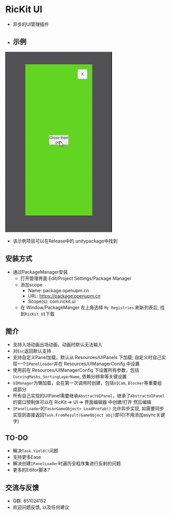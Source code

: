 # RicKit UI
- 异步的UI管理插件
- ## 示例
![gif](https://github.com/rickytheoldtree/com.rickit.rui/blob/main/Gif/0.gif)
- 该示例项目可以在Release中的.unitypackage中找到
## 安装方式
- 通过PackageManager安装
    - 打开管理界面 Edit/Project Settings/Package Manager
    - 添加scope
      - Name: package.openupm.cn
      - URL: https://package.openupm.cn
      - Scope(s): com.rickit.ui
    - 在 Window/PackageManger 左上角选择 `My Registries` 刷新列表后, 找到`RicKit UI`下载
## 简介
- 支持入场动画出场动画，动画时默认无法输入
- 对`Esc`返回默认支持
- 支持自定义Panel加载，默认从 Resources/UIPanels 下加载; 自定义时自己实现一个`IPanelLoader`并在 Resources/UIManagerConifg 中设置
- 使用前在 Resources/UIManagerConfig 下设置所有参数，包括`CurvingMasks`, `SortingLayerName`, 依赖分辨率等关键设置
- `UIManager`为懒加载，会在第一次调用时创建，包括`UICam`, `Blocker`等重要组成部分
- 所有自己实现的UIPanel需要继承`AbstractUIPanel`，继承了`AbstractUIPanel`的窗口预制体可以在 RicKit => UI => 界面编辑器 中创建/打开 然后编辑
- `IPanelLoader`的`Task<GameObject> LoadPrefab()` 允许异步实现, 如需要同步实现则直接返回`Task.FromResult(GameObject obj)`即可(不用添加async关键字)
## TO-DO
- 解决`Task.Yield()`问题
- 支持更多Ease
- 解决创建`IPanelLoader`时遍历全程序集进行反射的问题
- 更多的Editor脚本?
## 交流与反馈
- Q群: 851024152
- 欢迎问题反馈, 以及任何建议
